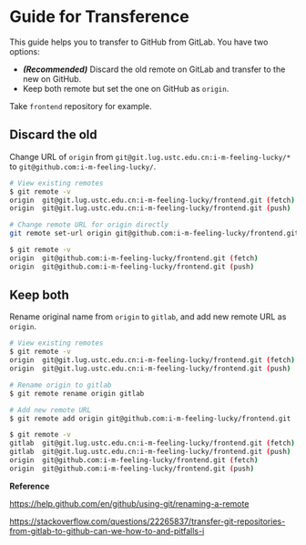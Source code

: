 # Guide for Transference

This guide helps you to transfer to GitHub from GitLab. You have two options: 

- ***(Recommended)*** Discard the old remote on GitLab and transfer to the new on GitHub.
- Keep both remote but set the one on GitHub as `origin`.

Take `frontend` repository for example.

## Discard the old

Change URL of `origin` from `git@git.lug.ustc.edu.cn:i-m-feeling-lucky/*` to `git@github.com:i-m-feeling-lucky/`.

```bash
# View existing remotes
$ git remote -v
origin  git@git.lug.ustc.edu.cn:i-m-feeling-lucky/frontend.git (fetch)
origin  git@git.lug.ustc.edu.cn:i-m-feeling-lucky/frontend.git (push)

# Change remote URL for origin directly
git remote set-url origin git@github.com:i-m-feeling-lucky/frontend.git

$ git remote -v
origin  git@github.com:i-m-feeling-lucky/frontend.git (fetch)
origin  git@github.com:i-m-feeling-lucky/frontend.git (push)
```

## Keep both

Rename original name from `origin` to `gitlab`, and add new remote URL as `origin`.

```bash
# View existing remotes
$ git remote -v
origin  git@git.lug.ustc.edu.cn:i-m-feeling-lucky/frontend.git (fetch)
origin  git@git.lug.ustc.edu.cn:i-m-feeling-lucky/frontend.git (push)

# Rename origin to gitlab
$ git remote rename origin gitlab

# Add new remote URL
$ git remote add origin git@github.com:i-m-feeling-lucky/frontend.git

$ git remote -v
gitlab  git@git.lug.ustc.edu.cn:i-m-feeling-lucky/frontend.git (fetch)
gitlab  git@git.lug.ustc.edu.cn:i-m-feeling-lucky/frontend.git (push)
origin  git@github.com:i-m-feeling-lucky/frontend.git (fetch)
origin  git@github.com:i-m-feeling-lucky/frontend.git (push)
```



**Reference**

<https://help.github.com/en/github/using-git/renaming-a-remote>

<https://stackoverflow.com/questions/22265837/transfer-git-repositories-from-gitlab-to-github-can-we-how-to-and-pitfalls-i>